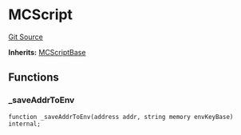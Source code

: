 # MCScript
[Git Source](https://github.com/metacontract/mc/blob/20ed737f21a46d89afffe1322a75b1ecfcacff9a/src/devkit/MCScript.sol)

**Inherits:**
[MCScriptBase](/src/devkit/Flattened.sol/abstract.MCScriptBase.md)


## Functions
### _saveAddrToEnv


```solidity
function _saveAddrToEnv(address addr, string memory envKeyBase) internal;
```

